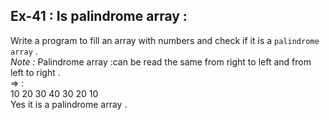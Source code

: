 ## Ex-41 : Is palindrome array :  
Write a program to fill an array with numbers and check if it is a `palindrome array` .  
_Note :_ Palindrome array :can be read the same from right to left and from left to right .  
=>  :  
10 20 30 40 30 20 10  
Yes it is a palindrome array .  
